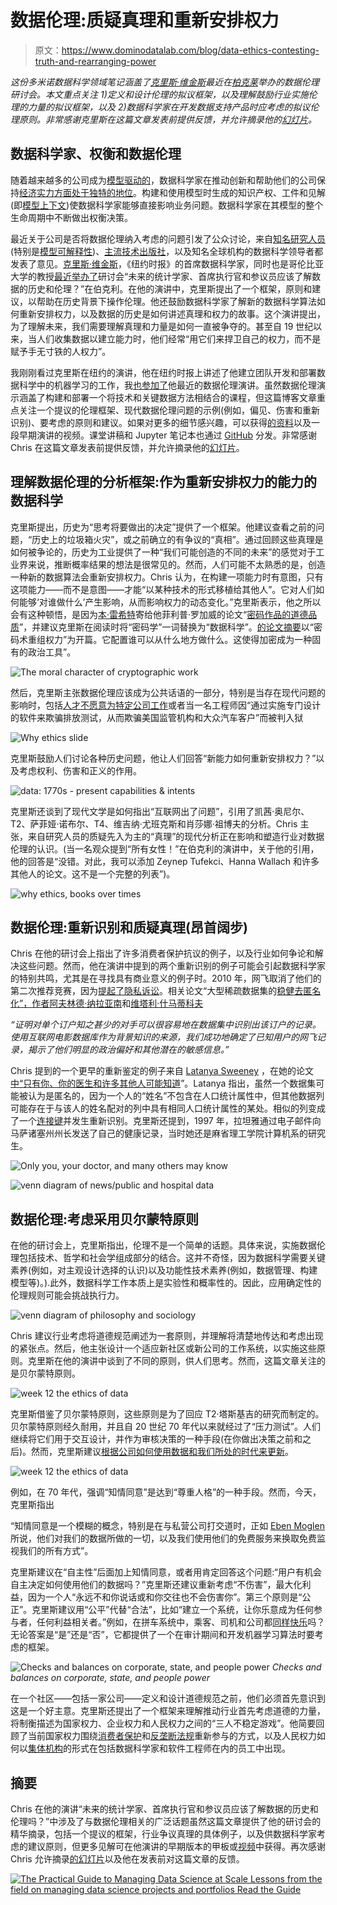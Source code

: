 # 数据伦理:质疑真理和重新安排权力

> 原文：<https://www.dominodatalab.com/blog/data-ethics-contesting-truth-and-rearranging-power>

*这份多米诺数据科学领域笔记涵盖了[克里斯·维金斯](http://www.columbia.edu/~chw2/)最近在[柏克莱](https://twitter.com/fperez_org/status/1141881681172819968)举办的数据伦理研讨会。本文重点关注 1)定义和设计伦理的拟议框架，以及理解鼓励行业实施伦理的力量的拟议框架，以及 2)数据科学家在开发数据支持产品时应考虑的拟议伦理原则。非常感谢克里斯在这篇文章发表前提供反馈，并允许摘录他的[幻灯片](https://www.slideshare.net/chrishwiggins/history-and-ethics-of-data?from_action=save)。*

## 数据科学家、权衡和数据伦理

随着越来越多的公司成为[模型驱动的](https://blog.dominodatalab.com/model-management-era-model-driven-business/)，数据科学家在推动创新和帮助他们的公司保持[经济实力方面处于独特的地位](https://blog.dominodatalab.com/data-science-at-the-new-york-times/)。构建和使用模型时生成的知识产权、工件和见解(即[模型上下文](https://blog.dominodatalab.com/model-management-era-model-driven-business/))使数据科学家能够直接影响业务问题。数据科学家在其模型的整个生命周期中不断做出权衡决策。

最近关于公司是否将数据伦理纳入考虑的问题引发了公众讨论，来自[知名研究人员](https://ainowinstitute.org/about.html)(特别是[模型可解释性](https://blog.dominodatalab.com/tag/model-interpretability/))、[主流技术出版社](https://techcrunch.com/2019/07/12/as-ftc-cracks-down-data-ethics-is-now-a-strategic-business-weapon/)，以及知名全球机构的数据科学领导者都发表了意见。[克里斯·维金斯](http://www.columbia.edu/~chw2/)，《纽约时报》的首席数据科学家，同时也是哥伦比亚大学的教授[最近举办了](https://twitter.com/fperez_org/status/1141881681172819968)研讨会“未来的统计学家、首席执行官和参议员应该了解数据的历史和伦理？”在伯克利。在他的演讲中，克里斯提出了一个框架，原则和建议，以帮助在历史背景下操作伦理。他还鼓励数据科学家了解新的数据科学算法如何重新安排权力，以及数据的历史是如何讲述真理和权力的故事。这个演讲提出，为了理解未来，我们需要理解真理和力量是如何一直被争夺的。甚至自 19 世纪以来，当人们收集数据以建立能力时，他们经常“用它们来捍卫自己的权力，而不是赋予手无寸铁的人权力”。

我刚刚看过克里斯在纽约的演讲，他在纽约时报上讲述了他建立团队开发和部署数据科学中的机器学习的工作，我[也参加了](https://twitter.com/annkspencer/status/1144727326703284225?s=20)他最近的数据伦理演讲。虽然数据伦理演示涵盖了构建和部署一个将技术和关键数据方法相结合的课程，但这篇博客文章重点关注一个提议的伦理框架、现代数据伦理问题的示例(例如，偏见、伤害和重新识别)、要考虑的原则和建议。如果对更多的细节感兴趣，可以获得[的资料](https://www.slideshare.net/chrishwiggins/history-and-ethics-of-data)以及一段早期演讲的视频。课堂讲稿和 Jupyter 笔记本也通过 [GitHub](https://data-ppf.github.io/) 分发。非常感谢 Chris 在这篇文章发表前提供反馈，并允许摘录他的[幻灯片](https://www.slideshare.net/chrishwiggins/history-and-ethics-of-data)。

## 理解数据伦理的分析框架:作为重新安排权力的能力的数据科学

克里斯提出，历史为“思考将要做出的决定”提供了一个框架。他建议查看之前的问题，“历史上的垃圾箱火灾”，或之前确立的有争议的“真相”。通过回顾这些真理是如何被争论的，历史为工业提供了一种“我们可能创造的不同的未来”的感觉对于工业界来说，推断概率结果的想法是很常见的。然而，人们可能不太熟悉的是，创造一种新的数据算法会重新安排权力。Chris 认为，在构建一项能力时有意图，只有这项能力——而不是意图——才能“以某种技术的形式移植给其他人”。它对人们如何能够‘对谁做什么’产生影响，从而影响权力的动态变化。”克里斯表示，他之所以会有这种顿悟，是因为[本·雷希特](http://www.argmin.net/)寄给他菲利普·罗加威的论文“[密码作品的道德品质](https://web.cs.ucdavis.edu/~rogaway/papers/moral-fn.pdf)”，并建议克里斯在阅读时将“密码学”一词替换为“数据科学”。[的论文摘要](https://web.cs.ucdavis.edu/~rogaway/papers/moral-fn.pdf)以“密码术重组权力”为开篇。它配置谁可以从什么地方做什么。这使得加密成为一种固有的政治工具”。

![The moral character of cryptographic work](img/bb26c81c5e3296a6093142b18746f0e7.png)

然后，克里斯主张数据伦理应该成为公共话语的一部分，特别是当存在现代问题的影响时，包括[人才不愿意为特定公司工作](https://www.nytimes.com/2018/11/15/technology/jobs-facebook-computer-science-students.html)或者当一名工程师因“通过实施专门设计的软件来欺骗排放测试，从而欺骗美国监管机构和大众汽车客户”而被判入狱

![Why ethics slide](img/846a0af67613c560429fc92bb25d8dd5.png)

克里斯鼓励人们讨论各种历史问题，他让人们回答“新能力如何重新安排权力？”以及考虑权利、伤害和正义的作用。

![data: 1770s - present capabilities & intents](img/8374f68593931b19b74c8be96aaad247.png)

克里斯还谈到了现代文学是如何指出“互联网出了问题”，引用了凯茜·奥尼尔、T2、萨菲娅·诺布尔、T4、维吉纳·尤班克斯和肖莎娜·祖博夫的分析。Chris 主张，来自研究人员的质疑先入为主的“真理”的现代分析正在影响和塑造行业对数据伦理的认识。(当一名观众提到“所有女性！”在伯克利的演讲中，关于他的引用，他的回答是“没错。对此，我可以添加 Zeynep Tufekci、Hanna Wallach 和许多其他人的论文。这不是一个完整的列表”)。

![why ethics, books over times](img/6cb2222ec76da20a7afea9070a2b547c.png)

## 数据伦理:重新识别和质疑真理(昂首阔步)

Chris 在他的研讨会上指出了许多消费者保护抗议的例子，以及行业如何争论和解决这些问题。然而，他在演讲中提到的两个重新识别的例子可能会引起数据科学家的特别共鸣，尤其是在寻找具有商业意义的例子时。2010 年，网飞取消了他们的第二次推荐竞赛，因为[提起了隐私诉讼](https://www.wired.com/2010/03/netflix-cancels-contest/)。相关论文“大型稀疏数据集的[稳健去匿名化”，作者](https://www.cs.utexas.edu/~shmat/shmat_oak08netflix.pdf)[阿夫林德·纳拉亚南](http://randomwalker.info/)和[维塔利·什马蒂科夫](https://tech.cornell.edu/people/vitaly-shmatikov/)

*“证明对单个订户知之甚少的对手可以很容易地在数据集中识别出该订户的记录。使用互联网电影数据库作为背景知识的来源，我们成功地确定了已知用户的网飞记录，揭示了他们明显的政治偏好和其他潜在的敏感信息。”*

Chris 提到的一个更早的重新鉴定的例子来自 [Latanya Sweeney](https://en.wikipedia.org/wiki/Latanya_Sweeney) ，在她的论文[中“只有你、你的医生和许多其他人可能知道](https://techscience.org/a/2015092903/)”。Latanya 指出，虽然一个数据集可能被认为是匿名的，因为一个人的“姓名”不包含在人口统计属性中，但其他数据列可能存在于与该人的姓名配对的列中具有相同人口统计属性的某处。相似的列变成了一个[连接键](https://en.wikipedia.org/wiki/Join_(SQL)#Inner_join)并发生重新识别。克里斯还提到，1997 年，拉坦雅通过电子邮件向马萨诸塞州州长发送了自己的健康记录，当时她还是麻省理工学院计算机系的研究生。

![Only you, your doctor, and many others may know](img/408b232562af67c0ae85b525b635aa26.png)

![venn diagram of news/public and hospital data](img/d33a107e4512bf3ccc55b99c2e076ea8.png)

## 数据伦理:考虑采用贝尔蒙特原则

在他的研讨会上，克里斯指出，伦理不是一个简单的话题。具体来说，实施数据伦理包括技术、哲学和社会学组成部分的结合。这并不奇怪，因为数据科学需要关键素养(例如，对主观设计选择的认识)以及功能性技术素养(例如，数据管理、构建模型等)。).此外，数据科学工作本质上是实验性和概率性的。因此，应用确定性的伦理规则可能会挑战执行力。

![venn diagram of philosophy and sociology](img/c595b346b21ba2cdd1c765d255698815.png)

Chris 建议行业考虑将道德规范阐述为一套原则，并理解将清楚地传达和考虑出现的紧张点。然后，他主张设计一个适应新社区或新公司的工作系统，以实施这些原则。克里斯在他的演讲中谈到了不同的原则，供人们思考。然而，这篇文章关注的是贝尔蒙特原则。

![week 12 the ethics of data](img/ac1b1fbd698844fafb8be805f41fbd80.png)

克里斯借鉴了贝尔蒙特原则，这些原则是为了回应 T2·塔斯基吉的研究而制定的。贝尔蒙特原则经久耐用，并且自 20 世纪 70 年代以来就经过了“压力测试”。人们继续将它们用于交互设计，并作为审核决策的一种手段(在你做出决策之前和之后)。然而，克里斯建议[根据公司如何使用数据和我们所处的时代来更新](https://boingboing.net/2019/06/26/breaking-goodharts-law.html)。

![week 12 the ethics of data](img/752d9b925d95cfe099bf1d15be9eeb38.png)

例如，在 70 年代，强调“知情同意”是达到“尊重人格”的一种手段。然而，今天，克里斯指出

“知情同意是一个模糊的概念，特别是在与私营公司打交道时，正如 [Eben Moglen](https://www.softwarefreedom.org/events/2010/isoc-ny/FreedomInTheCloud-transcript.html) 所说，他们对我们的数据所做的一切，以及我们使用他们的免费服务来换取免费监视我们的所有方式”。

克里斯建议在“自主性”后面加上知情同意，或者用肯定回答这个问题:“用户有机会自主决定如何使用他们的数据吗？”克里斯还建议重新考虑“不伤害”，最大化利益，因为一个人“永远不和你说话或和你交往也不会伤害你”。第三个原则是“公正”。克里斯建议用“公平”代替“合法”，比如“建立一个系统，让你乐意成为任何参与者，任何利益相关者。”例如，在拼车系统中，乘客、司机和公司都[同样快乐](https://deardesignstudent.com/ignorance-beats-empathy-9564f1dbb2e4)吗？无论答案是“是”还是“否”，它都提供了一个在审计期间和开发机器学习算法时要考虑的框架。

![Checks and balances on corporate, state, and people power](img/1085cd5fafcdbe58c01d06172b349f3a.png) *Checks and balances on corporate, state, and people power*

在一个社区——包括一家公司——定义和设计道德规范之前，他们必须首先意识到这是一个好主意。克里斯还提出了一个框架来理解推动行业首先考虑道德的力量，将制衡描述为国家权力、企业权力和人民权力之间的“三人不稳定游戏”。他简要回顾了当前国家权力围绕[消费者保护](https://defusingdis.info/2019/01/23/weve-diagnosed-the-disinformation-problem-now-whats-the-prescription/)和[反垄断法规](https://www.nytimes.com/2018/09/07/technology/monopoly-antitrust-lina-khan-amazon.html)重新参与的方式，以及人民权力如何以[集体机构](https://story.californiasunday.com/tech-revolt)的形式在包括数据科学家和软件工程师在内的员工中出现。

## 摘要

Chris 在他的演讲“未来的统计学家、首席执行官和参议员应该了解数据的历史和伦理吗？”中涉及了与数据伦理相关的广泛话题虽然这篇文章提供了他的研讨会的精华摘录，包括一个提议的框架，行业争议真理的具体例子，以及供数据科学家考虑的建议原则，但更多见解可在他演讲的早期版本的甲板或[视频](https://www.youtube.com/watch?v=0suLWheVji0)中获得。再次感谢 Chris 允许摘录[的幻灯片](https://www.slideshare.net/chrishwiggins/history-and-ethics-of-data)以及他在发表前对这篇文章的反馈。

[![The Practical Guide to  Managing Data Science at Scale  Lessons from the field on managing data science projects and portfolios Read the Guide](img/4009b1665a905f8c4b32c9155ca0c9a7.png)](https://cta-redirect.hubspot.com/cta/redirect/6816846/4fa9500d-90e5-4182-8b71-3765859d1265)